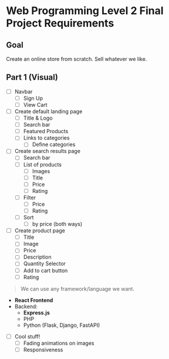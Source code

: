 # Web Programming Level 2 Final Project Requirements

## Goal
Create an online store from scratch.
Sell whatever we like.

## Part 1 (Visual)

- [ ] Navbar
    - [ ] Sign Up
    - [ ] View Cart
- [ ] Create default landing page
    - [ ] Title & Logo
    - [ ] Search bar
    - [ ] Featured Products
    - [ ] Links to categories
        - [ ] Define categories
- [ ] Create search results page
    - [ ] Search bar
    - [ ] List of products
        - [ ] Images
        - [ ] Title
        - [ ] Price
        - [ ] Rating
    - [ ] Filter
        - [ ] Price
        - [ ] Rating
    - [ ] Sort
        - [ ] by price (both ways)
- [ ] Create product page
    - [ ] Title
    - [ ] Image
    - [ ] Price
    - [ ] Description
    - [ ] Quantity Selector
    - [ ] Add to cart button
    - [ ] Rating

> We can use any framework/language we want.
+ **React Frontend**
+ Backend:
    - **Express.js**
    - PHP
    - Python (Flask, Django, FastAPI)

- [ ] Cool stuff!
    - [ ] Fading animations on images
    - [ ] Responsiveness
